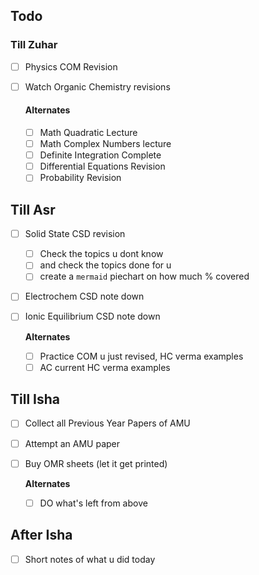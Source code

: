 
## Todo 

###  Till Zuhar 

- [ ] Physics COM Revision
- [ ] Watch Organic Chemistry revisions 

	#### **Alternates**
	- [ ] Math Quadratic Lecture
	- [ ] Math Complex Numbers lecture 
	- [ ] Definite Integration Complete 
	- [ ] Differential Equations Revision 
	- [ ] Probability Revision

## Till Asr
- [ ] Solid State CSD revision 
	- [ ] Check the topics u dont know
	- [ ] and check the topics done for u
	- [ ] create a `mermaid` piechart on how much % covered
- [ ] Electrochem CSD note down
- [ ] Ionic Equilibrium CSD note down

	**Alternates**
	- [ ] Practice COM u just revised, HC verma examples
	- [ ] AC current HC verma examples

## Till Isha
- [ ] Collect all Previous Year Papers of AMU 
- [ ] Attempt an AMU paper 
- [ ] Buy OMR sheets (let it get printed)
	
	**Alternates**
	- [ ] DO what's left from above 

## After Isha
- [ ] Short notes of what u did today